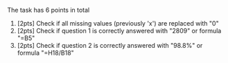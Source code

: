 The task has 6 points in total
1. [2pts] Check if all missing values (previously 'x') are replaced with "0"
2. [2pts] Check if question 1 is correctly answered with "2809" or formula "=B5"
3. [2pts] Check if question 2 is correctly answered with "98.8%" or formula "=H18/B18"